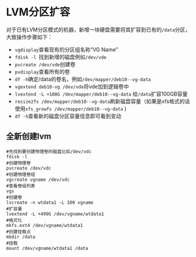 # LVM分区扩容

对于已有LVM分区模式的机器，新增一块硬盘需要将其扩容到已有的`/data`分区，大致操作步骤如下：

+ `vgdisplay`查看现有的分区组名称“VG Name”
+ `fdisk -l `找到新增的磁盘例如`/dev/vde`
+ `pvcreate /dev/vde`创建卷
+ `pvdisplay`查看所有的卷
+ `df -h`确定/data的卷名，例如`/dev/mapper/deb10--vg-data`
+ `vgextend deb10-vg /dev/vde`将vde加到逻辑卷中
+ `lvextend -L +100G /dev/mapper/deb10--vg-data` 给`/data`扩容100GB容量
+ `resize2fs /dev/mapper/deb10--vg-data`刷新磁盘容量（如果是xfs格式的话使用`xfs_growfs /dev/mapper/deb10--vg-data` )
+ `df -h`查看新的磁盘分区容量信息即可看到变动


## 全新创建lvm

```
#先找到要创建物理卷的磁盘比如/dev/vdc
fdisk -l
#创建物理卷
pvcreate /dev/vdc
#创建物理卷组
vgcreate vgname /dev/vdc
#查看卷组列表
vgs
#创建卷
lvcreate -n wtdata1 -L 100 vgname
#扩容量
lvextend -L +499G /dev/vgname/wtdata1
#格式化
mkfs.ext4 /dev/vgname/wtdata1
#创建挂载点
mkdir /data
#挂载
mount /dev/vgname/wtdata1 /data
```